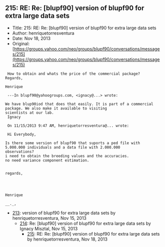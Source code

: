 ## 215: RE: Re: [blupf90] version of blupf90 for extra large data sets

- Title: 215: RE: Re: [blupf90] version of blupf90 for extra large data sets
- Author: henriquetorresventura
- Date: Nov 18, 2013
- Original: [https://groups.yahoo.com/neo/groups/blupf90/conversations/messages/215](https://groups.yahoo.com/neo/groups/blupf90/conversations/messages/215)

```
 How to obtain and whats the price of the commercial package?
Regards,

Henrique

 ---In blupf90@yahoogroups.com, <ignacy@...> wrote:

We have blup90iod that does that easily. It is part of a commercial package. We also make it available to visiting
scientists at our lab.
 Ignacy

 On 11/15/2013 9:47 AM, henriquetorresventura@... wrote:
 
 Hi Everybody,

Is there some version of blupf90 that suports a ped file with 5.000.000 individuals and a data file with 2.000.000
observations?
i need to obtain the breeding values and the accuracies.
no need variance component estimation.


regards,




Henrique

__._,
```

- [213](0213.md): version of blupf90 for extra large data sets by henriquetorresventura, Nov 15, 2013
    - [214](0214.md): Re: [blupf90] version of blupf90 for extra large data sets by Ignacy Misztal, Nov 15, 2013
        - [215](0215.md): RE: Re: [blupf90] version of blupf90 for extra large data sets by henriquetorresventura, Nov 18, 2013

